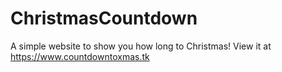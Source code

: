 # ChristmasCountdown
A simple website to show you how long to Christmas!
View it at https://www.countdowntoxmas.tk
